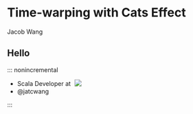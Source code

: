 # Time-warping with Cats Effect

Jacob Wang

<style>
  .no-box img {
    box-shadow: none!important;
  }
  
  .slides {
    margin-top: 60px!important;
  }
  
  .reveal .slides h3 {
    margin-top: -20px;
    color: brown;
    text-transform: inherit;
  }
  
</style>

## Hello

::: nonincremental

- Scala Developer at <img style="box-shadow: none; margin: 0 0 3px 5px; vertical-align: sub;" src="./assets/images/medidata.png"/>
- @jatcwang

:::

